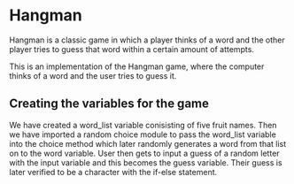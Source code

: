 # Hangman
Hangman is a classic game in which a player thinks of a word and the other player tries to guess that word within a certain amount of attempts.

This is an implementation of the Hangman game, where the computer thinks of a word and the user tries to guess it. 

## Creating the variables for the game
We have created a word_list variable conisisting of five fruit names. 
Then we have imported a random choice module to pass the word_list variable into the choice method which later randomly generates a word from that list on to the word variable.
User then gets to input a guess of a random letter with the input variable and this becomes the guess variable.
Their guess is later verified to be a character with the if-else statement.
